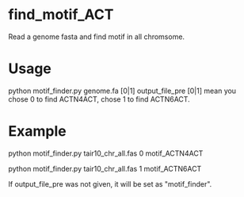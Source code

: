 # find_motif_ACT

Read a genome fasta and find motif in all chromsome.

# Usage

python motif_finder.py genome.fa [0|1] output_file_pre
[0|1] mean you chose 0 to find ACTN4ACT, chose 1 to find ACTN6ACT.

# Example
 
python motif_finder.py tair10_chr_all.fas 0 motif_ACTN4ACT

python motif_finder.py tair10_chr_all.fas 1 motif_ACTN6ACT

If output_file_pre was not given, it will be set as "motif_finder".